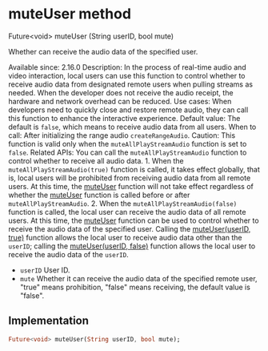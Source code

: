 


# muteUser method








Future&lt;void> muteUser
(String userID, bool mute)





<p>Whether can receive the audio data of the specified user.</p>
<p>Available since: 2.16.0
Description: In the process of real-time audio and video interaction, local users can use this function to control whether to receive audio data from designated remote users when pulling streams as needed. When the developer does not receive the audio receipt, the hardware and network overhead can be reduced.
Use cases: When developers need to quickly close and restore remote audio, they can call this function to enhance the interactive experience.
Default value: The default is <code>false</code>, which means to receive audio data from all users.
When to call: After initializing the range audio <code>createRangeAudio</code>.
Caution: This function is valid only when the <code>muteAllPlayStreamAudio</code> function is set to <code>false</code>.
Related APIs: You can call the <code>muteAllPlayStreamAudio</code> function to control whether to receive all audio data. 1. When the <code>muteAllPlayStreamAudio(true)</code> function is called, it takes effect globally, that is, local users will be prohibited from receiving audio data from all remote users. At this time, the <a href="../../zego_uikit_prebuilt_live_audio_room/ZegoRangeAudio/muteUser.md">muteUser</a> function will not take effect regardless of whether the <a href="../../zego_uikit_prebuilt_live_audio_room/ZegoRangeAudio/muteUser.md">muteUser</a> function is called before or after <code>muteAllPlayStreamAudio</code>. 2. When the <code>muteAllPlayStreamAudio(false)</code> function is called, the local user can receive the audio data of all remote users. At this time, the <a href="../../zego_uikit_prebuilt_live_audio_room/ZegoRangeAudio/muteUser.md">muteUser</a> function can be used to control whether to receive the audio data of the specified user. Calling the <a href="../../zego_uikit_prebuilt_live_audio_room/ZegoRangeAudio/muteUser.md">muteUser(userID, true)</a> function allows the local user to receive audio data other than the <code>userID</code>; calling the <a href="../../zego_uikit_prebuilt_live_audio_room/ZegoRangeAudio/muteUser.md">muteUser(userID, false)</a> function allows the local user to receive the audio data of the <code>userID</code>.</p>
<ul>
<li><code>userID</code> User ID.</li>
<li><code>mute</code> Whether it can receive the audio data of the specified remote user, "true" means prohibition, "false" means receiving, the default value is "false".</li>
</ul>



## Implementation

```dart
Future<void> muteUser(String userID, bool mute);
```







